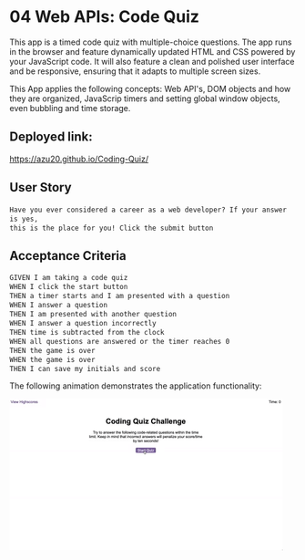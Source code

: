 # 04 Web APIs: Code Quiz

This app is a timed code quiz with multiple-choice questions. The app runs in the browser and feature dynamically updated HTML and CSS powered by your JavaScript code. It will also feature a clean and polished user interface and be responsive, ensuring that it adapts to multiple screen sizes.

This App applies the following concepts: Web API's, DOM objects and how they are organized, JavaScrip timers and setting global window objects, even bubbling and time storage.  

## Deployed link:

https://azu20.github.io/Coding-Quiz/

## User Story

```
Have you ever considered a career as a web developer? If your answer is yes, 
this is the place for you! Click the submit button 
```

## Acceptance Criteria

```
GIVEN I am taking a code quiz
WHEN I click the start button
THEN a timer starts and I am presented with a question
WHEN I answer a question
THEN I am presented with another question
WHEN I answer a question incorrectly
THEN time is subtracted from the clock
WHEN all questions are answered or the timer reaches 0
THEN the game is over
WHEN the game is over
THEN I can save my initials and score
```

The following animation demonstrates the application functionality:

![code quiz](./Assets/04-web-apis-homework-demo.gif)



